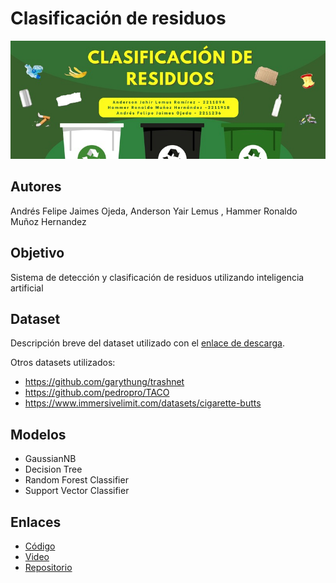 # Clasificación de residuos

![Banner del Proyecto](/Banner.jpg) 

## **Autores**
Andrés Felipe Jaimes Ojeda, Anderson Yair Lemus , Hammer Ronaldo Muñoz Hernandez

## **Objetivo**
Sistema de detección y clasificación de residuos utilizando inteligencia artificial

## **Dataset**
Descripción breve del dataset utilizado con el [enlace de descarga]().

Otros datasets utilizados:
- https://github.com/garythung/trashnet
- https://github.com/pedropro/TACO
- https://www.immersivelimit.com/datasets/cigarette-butts

## **Modelos**
- GaussianNB
- Decision Tree
- Random Forest Classifier
- Support Vector Classifier

## **Enlaces**
- [Código](https://colab.research.google.com/drive/1ef_FIghwPs7OAXwWwIUETVRuCg2SRnGS#scrollTo=cge2NBbo0iVk)
- [Video]()
- [Repositorio](https://github.com/NDruz/Clasificacion-de-resudios)

